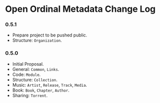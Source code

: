 # Open Ordinal Metadata Change Log

### 0.5.1
- Prepare project to be pushed public.
- Structure: `Organization`.

### 0.5.0
- Initial Proposal.
- General: `Common`, `Links`.
- Code: `Module`.
- Structure: `Collection`.
- Music: `Artist`, `Release`, `Track`, `Media`.
- Book: `Book`, `Chapter`, `Author`.
- Sharing: `Torrent`.

